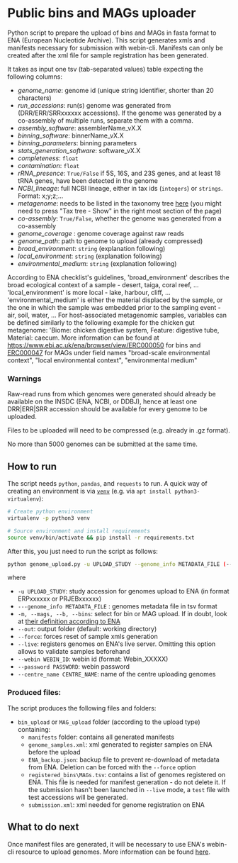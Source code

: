 # Public bins and MAGs uploader
Python script to prepare the upload of bins and MAGs in fasta format to ENA (European Nucleotide Archive). This script generates xmls and manifests necessary for submission with webin-cli. Manifests can only be created after the xml file for sample registration has been generated. 

It takes as input one tsv (tab-separated values) table expecting the following columns:
  * _genome_name_: genome id (unique string identifier, shorter than 20 characters)
  * _run_accessions_: run(s) genome was generated from (DRR/ERR/SRRxxxxxx accessions). If the genome was generated by a co-assembly of multiple runs, separate them with a comma.
  * _assembly_software_: assemblerName_vX.X
  * _binning_software_: binnerName_vX.X
  * _binning_parameters_: binning parameters
  * _stats_generation_software_: software_vX.X
  * _completeness_: `float`
  * _contamination_: `float`
  * _rRNA_presence_: `True/False` if 5S, 16S, and 23S genes, and at least 18 tRNA genes, have been detected in the genome
  * _NCBI_lineage_: full NCBI lineage, either in tax ids (`integers`) or `strings`. Format: x;y;z;...
  * _metagenome_: needs to be listed in the taxonomy tree [here](<https://www.ebi.ac.uk/ena/browser/view/408169?show=tax-tree>) (you might need to press "Tax tree - Show" in the right most section of the page)
  * _co-assembly_: `True/False`, whether the genome was generated from a co-assembly
  * _genome_coverage_ : genome coverage against raw reads
  * _genome_path_: path to genome to upload (already compressed)
  * _broad_environment_: `string` (explanation following)
  * _local_environment_: `string` (explanation following)
  * _environmental_medium_: `string` (explanation following)

According to ENA checklist's guidelines, 'broad_environment' describes the broad ecological context of a sample - desert, taiga, coral reef, ... 'local_environment' is more local - lake, harbour, cliff, ... 'environmental_medium' is either the material displaced by the sample, or the one in which the sample was embedded prior to the sampling event - air, soil, water, ... 
For host-associated metagenomic samples, variables can be defined similarly to the following example for the chicken gut metagenome: 'Biome: chicken digestive system, Feature: digestive tube, Material: caecum. More information can be found at <https://www.ebi.ac.uk/ena/browser/view/ERC000050> for bins and [ERC000047](<https://www.ebi.ac.uk/ena/browser/view/ERC000047>) for MAGs under field names "broad-scale environmental context", "local environmental context", "environmental medium"

### Warnings

Raw-read runs from which genomes were generated should already be available on the INSDC (ENA, NCBI, or DDBJ), hence at least one DRR|ERR|SRR accession should be available for every genome to be uploaded. 

Files to be uploaded will need to be compressed (e.g. already in .gz format). 

No more than 5000 genomes can be submitted at the same time. 

## How to run
The script needs `python`, `pandas`, and `requests` to run. A quick way of creating an environment is via [`venv`](<https://virtualenv.pypa.io/en/latest/installation//>) (e.g. via `apt install python3-virtualenv`):
```bash
# Create python environment
virtualenv -p python3 venv

# Source environment and install requirements
source venv/bin/activate && pip install -r requirements.txt
```

After this, you just need to run the script as follows:

```bash
python genome_upload.py -u UPLOAD_STUDY --genome_info METADATA_FILE (--mags | --bins) --webin WEBIN_ID --password PASSWORD [--out] [--force] [--live]
```

where
  * `-u UPLOAD_STUDY`: study accession for genomes upload to ENA (in format ERPxxxxxx or PRJEBxxxxxx)
  * `---genome_info METADATA_FILE` : genomes metadata file in tsv format
  * `-m, --mags, --b, --bins`: select for bin or MAG upload. If in doubt, look at [their definition according to ENA](<https://ena-docs.readthedocs.io/en/latest/submit/assembly/metagenome.html>)
  * `--out`: output folder (default: working directory)
  * `--force`: forces reset of sample xmls generation
  * `--live`: registers genomes on ENA's live server. Omitting this option allows to validate samples beforehand
  * `--webin WEBIN_ID`: webin id (format: Webin_XXXXX)
  * `--password PASSWORD`: webin password
  * `--centre_name CENTRE_NAME`: name of the centre uploading genomes

### Produced files:
The script produces the following files and folders:
  * `bin_upload` or `MAG_upload` folder (according to the upload type) containing:
     - `manifests` folder: contains all generated manifests
     - `genome_samples.xml`: xml generated to register samples on ENA before the upload
     - `ENA_backup.json`: backup file to prevent re-download of metadata from ENA. Deletion can be forced with the `--force` option
     - `registered_bins\MAGs.tsv`: contains a list of genomes registered on ENA. This file is needed for manifest generation - do not delete it. If the submission hasn't been launched in `--live` mode, a `test` file with test accessions will be generated. 
     - `submission.xml`: xml needed for genome registration on ENA

## What to do next
Once manifest files are generated, it will be necessary to use ENA's webin-cli resource to upload genomes. More information can be found [here](<https://ena-docs.readthedocs.io/en/latest/submit/general-guide/webin-cli.html>). 